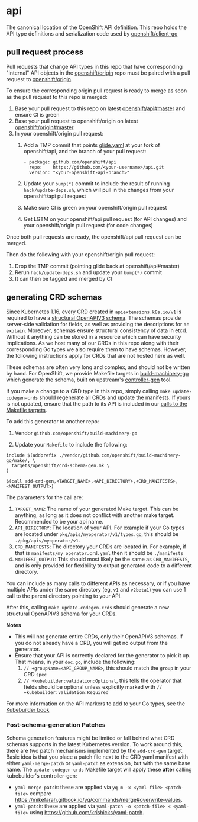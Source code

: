 # api
The canonical location of the OpenShift API definition.  This repo holds the API type definitions and serialization code used by [openshift/client-go](https://github.com/openshift/client-go)

## pull request process

Pull requests that change API types in this repo that have corresponding "internal" API objects in the 
[openshift/origin](https://github.com/openshift/origin) repo must be paired with a pull request to
[openshift/origin](https://github.com/openshift/origin).

To ensure the corresponding origin pull request is ready to merge as soon as the pull request to this repo is merged:
1. Base your pull request to this repo on latest [openshift/api#master](https://github.com/openshift/api/commits/master) and ensure CI is green
2. Base your pull request to openshift/origin on latest [openshift/origin#master](https://github.com/openshift/origin/commits/master)
3. In your openshift/origin pull request:
   1. Add a TMP commit that points [glide.yaml](https://github.com/openshift/origin/blob/master/glide.yaml#L39-L41) at your fork of openshift/api, and the branch of your pull request:

      ```
      - package: github.com/openshift/api
        repo:    https://github.com/<your-username>/api.git
        version: "<your-openshift-api-branch>"
      ```

    2. Update your `bump(*)` commit to include the result of running `hack/update-deps.sh`, which will pull in the changes from your openshift/api pull request
    3. Make sure CI is green on your openshift/origin pull request 
    4. Get LGTM on your openshift/api pull request (for API changes) and your openshift/origin pull request (for code changes)

Once both pull requests are ready, the openshift/api pull request can be merged.

Then do the following with your openshift/origin pull request:
1. Drop the TMP commit (pointing glide back at openshift/api#master)
2. Rerun `hack/update-deps.sh` and update your `bump(*)` commit
3. It can then be tagged and merged by CI

## generating CRD schemas

Since Kubernetes 1.16, every CRD created in `apiextensions.k8s.io/v1` is required to have a [structural OpenAPIV3 schema](https://kubernetes.io/blog/2019/06/20/crd-structural-schema/). The schemas provide server-side validation for fields, as well as providing the descriptions for `oc explain`. Moreover, schemas ensure structural consistency of data in etcd. Without it anything can be stored in a resource which can have security implications. As we host many of our CRDs in this repo along with their corresponding Go types we also require them to have schemas. However, the following instructions apply for CRDs that are not hosted here as well.

These schemas are often very long and complex, and should not be written by hand. For OpenShift, we provide Makefile targets in [build-machinery-go](https://github.com/openshift/build-machinery-go/) which generate the schema, built on upstream's [controller-gen](https://github.com/kubernetes-sigs/controller-tools) tool.

If you make a change to a CRD type in this repo, simply calling `make update-codegen-crds` should regenerate all CRDs and update the manifests. If yours is not updated, ensure that the path to its API is included in our [calls to the Makefile targets](https://github.com/openshift/api/blob/release-4.5/Makefile#L17-L29).

To add this generator to another repo:
1. Vendor `github.com/openshift/build-machinery-go`

2. Update your `Makefile` to include the following:
```
include $(addprefix ./vendor/github.com/openshift/build-machinery-go/make/, \
  targets/openshift/crd-schema-gen.mk \
)

$(call add-crd-gen,<TARGET_NAME>,<API_DIRECTORY>,<CRD_MANIFESTS>,<MANIFEST_OUTPUT>)
```
The parameters for the call are:

1. `TARGET_NAME`: The name of your generated Make target. This can be anything, as long as it does not conflict with another make target. Recommended to be your api name.
2. `API_DIRECTORY`: The location of your API. For example if your Go types are located under `pkg/apis/myoperator/v1/types.go`, this should be `./pkg/apis/myoperator/v1`.
3. `CRD_MANIFESTS`: The directory your CRDs are located in. For example, if that is `manifests/my_operator.crd.yaml` then it should be `./manifests`
4. `MANIFEST_OUTPUT`: This should most likely be the same as `CRD_MANIFESTS`, and is only provided for flexibility to output generated code to a different directory.

You can include as many calls to different APIs as necessary, or if you have multiple APIs under the same directory (eg, `v1` and `v2beta1`) you can use 1 call to the parent directory pointing to your API.

After this, calling `make update-codegen-crds` should generate a new structural OpenAPIV3 schema for your CRDs.

**Notes** 
- This will not generate entire CRDs, only their OpenAPIV3 schemas. If you do not already have a CRD, you will get no output from the generator.
- Ensure that your API is correctly declared for the generator to pick it up. That means, in your `doc.go`, include the following:
  1. `// +groupName=<API_GROUP_NAME>`, this should match the `group` in your CRD `spec`
  2. `// +kubebuilder:validation:Optional`, this tells the operator that fields should be optional unless explicitly marked with `// +kubebuilder:validation:Required`
  
For more information on the API markers to add to your Go types, see the [Kubebuilder book](https://book.kubebuilder.io/reference/markers.html)

### Post-schema-generation Patches

Schema generation features might be limited or fall behind what CRD schemas supports in the latest Kubernetes version.
To work around this, there are two patch mechanisms implemented by the `add-crd-gen` target. Basic idea is that you 
place a patch file next to the CRD yaml manifest with either `yaml-merge-patch` or `yaml-patch` as extension, 
but with the same base name. The `update-codegen-crds` Makefile target will apply these **after** calling 
kubebuilder's controller-gen:

- `yaml-merge-patch`: these are applied via `yq m -x <yaml-file> <patch-file>` compare https://mikefarah.gitbook.io/yq/commands/merge#overwrite-values.
- `yaml-patch`: these are applied via `yaml-patch -o <patch-file> < <yaml-file>` using https://github.com/krishicks/yaml-patch.
